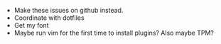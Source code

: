 * Make these issues on github instead.
* Coordinate with dotfiles
* Get my font
* Maybe run vim for the first time to install plugins? Also maybe TPM?
